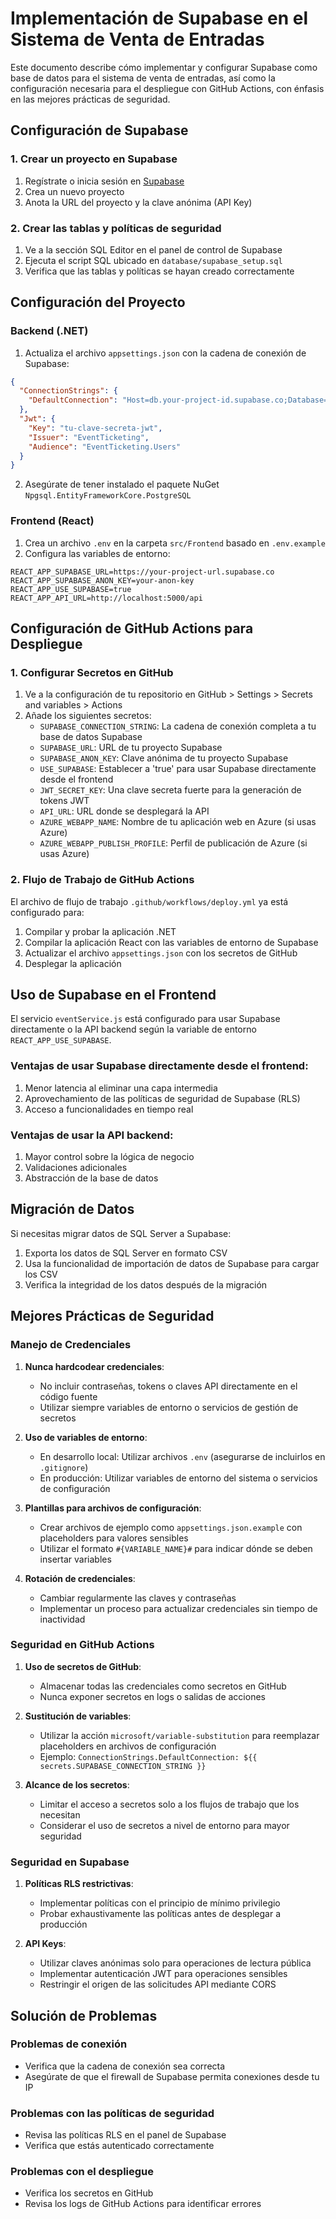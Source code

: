 # Implementación de Supabase en el Sistema de Venta de Entradas

Este documento describe cómo implementar y configurar Supabase como base de datos para el sistema de venta de entradas, así como la configuración necesaria para el despliegue con GitHub Actions, con énfasis en las mejores prácticas de seguridad.

## Configuración de Supabase

### 1. Crear un proyecto en Supabase

1. Regístrate o inicia sesión en [Supabase](https://supabase.com/)
2. Crea un nuevo proyecto
3. Anota la URL del proyecto y la clave anónima (API Key)

### 2. Crear las tablas y políticas de seguridad

1. Ve a la sección SQL Editor en el panel de control de Supabase
2. Ejecuta el script SQL ubicado en `database/supabase_setup.sql`
3. Verifica que las tablas y políticas se hayan creado correctamente

## Configuración del Proyecto

### Backend (.NET)

1. Actualiza el archivo `appsettings.json` con la cadena de conexión de Supabase:

```json
{
  "ConnectionStrings": {
    "DefaultConnection": "Host=db.your-project-id.supabase.co;Database=postgres;Username=postgres;Password=your-password;Port=5432;SSL Mode=Require;Trust Server Certificate=true"
  },
  "Jwt": {
    "Key": "tu-clave-secreta-jwt",
    "Issuer": "EventTicketing",
    "Audience": "EventTicketing.Users"
  }
}
```

2. Asegúrate de tener instalado el paquete NuGet `Npgsql.EntityFrameworkCore.PostgreSQL`

### Frontend (React)

1. Crea un archivo `.env` en la carpeta `src/Frontend` basado en `.env.example`
2. Configura las variables de entorno:

```
REACT_APP_SUPABASE_URL=https://your-project-url.supabase.co
REACT_APP_SUPABASE_ANON_KEY=your-anon-key
REACT_APP_USE_SUPABASE=true
REACT_APP_API_URL=http://localhost:5000/api
```

## Configuración de GitHub Actions para Despliegue

### 1. Configurar Secretos en GitHub

1. Ve a la configuración de tu repositorio en GitHub > Settings > Secrets and variables > Actions
2. Añade los siguientes secretos:
   - `SUPABASE_CONNECTION_STRING`: La cadena de conexión completa a tu base de datos Supabase
   - `SUPABASE_URL`: URL de tu proyecto Supabase
   - `SUPABASE_ANON_KEY`: Clave anónima de tu proyecto Supabase
   - `USE_SUPABASE`: Establecer a 'true' para usar Supabase directamente desde el frontend
   - `JWT_SECRET_KEY`: Una clave secreta fuerte para la generación de tokens JWT
   - `API_URL`: URL donde se desplegará la API
   - `AZURE_WEBAPP_NAME`: Nombre de tu aplicación web en Azure (si usas Azure)
   - `AZURE_WEBAPP_PUBLISH_PROFILE`: Perfil de publicación de Azure (si usas Azure)

### 2. Flujo de Trabajo de GitHub Actions

El archivo de flujo de trabajo `.github/workflows/deploy.yml` ya está configurado para:

1. Compilar y probar la aplicación .NET
2. Compilar la aplicación React con las variables de entorno de Supabase
3. Actualizar el archivo `appsettings.json` con los secretos de GitHub
4. Desplegar la aplicación

## Uso de Supabase en el Frontend

El servicio `eventService.js` está configurado para usar Supabase directamente o la API backend según la variable de entorno `REACT_APP_USE_SUPABASE`.

### Ventajas de usar Supabase directamente desde el frontend:

1. Menor latencia al eliminar una capa intermedia
2. Aprovechamiento de las políticas de seguridad de Supabase (RLS)
3. Acceso a funcionalidades en tiempo real

### Ventajas de usar la API backend:

1. Mayor control sobre la lógica de negocio
2. Validaciones adicionales
3. Abstracción de la base de datos

## Migración de Datos

Si necesitas migrar datos de SQL Server a Supabase:

1. Exporta los datos de SQL Server en formato CSV
2. Usa la funcionalidad de importación de datos de Supabase para cargar los CSV
3. Verifica la integridad de los datos después de la migración

## Mejores Prácticas de Seguridad

### Manejo de Credenciales

1. **Nunca hardcodear credenciales**:
   - No incluir contraseñas, tokens o claves API directamente en el código fuente
   - Utilizar siempre variables de entorno o servicios de gestión de secretos

2. **Uso de variables de entorno**:
   - En desarrollo local: Utilizar archivos `.env` (asegurarse de incluirlos en `.gitignore`)
   - En producción: Utilizar variables de entorno del sistema o servicios de configuración

3. **Plantillas para archivos de configuración**:
   - Crear archivos de ejemplo como `appsettings.json.example` con placeholders para valores sensibles
   - Utilizar el formato `#{VARIABLE_NAME}#` para indicar dónde se deben insertar variables

4. **Rotación de credenciales**:
   - Cambiar regularmente las claves y contraseñas
   - Implementar un proceso para actualizar credenciales sin tiempo de inactividad

### Seguridad en GitHub Actions

1. **Uso de secretos de GitHub**:
   - Almacenar todas las credenciales como secretos en GitHub
   - Nunca exponer secretos en logs o salidas de acciones

2. **Sustitución de variables**:
   - Utilizar la acción `microsoft/variable-substitution` para reemplazar placeholders en archivos de configuración
   - Ejemplo: `ConnectionStrings.DefaultConnection: ${{ secrets.SUPABASE_CONNECTION_STRING }}`

3. **Alcance de los secretos**:
   - Limitar el acceso a secretos solo a los flujos de trabajo que los necesitan
   - Considerar el uso de secretos a nivel de entorno para mayor seguridad

### Seguridad en Supabase

1. **Políticas RLS restrictivas**:
   - Implementar políticas con el principio de mínimo privilegio
   - Probar exhaustivamente las políticas antes de desplegar a producción

2. **API Keys**:
   - Utilizar claves anónimas solo para operaciones de lectura pública
   - Implementar autenticación JWT para operaciones sensibles
   - Restringir el origen de las solicitudes API mediante CORS

## Solución de Problemas

### Problemas de conexión

- Verifica que la cadena de conexión sea correcta
- Asegúrate de que el firewall de Supabase permita conexiones desde tu IP

### Problemas con las políticas de seguridad

- Revisa las políticas RLS en el panel de Supabase
- Verifica que estás autenticado correctamente

### Problemas con el despliegue

- Verifica los secretos en GitHub
- Revisa los logs de GitHub Actions para identificar errores
